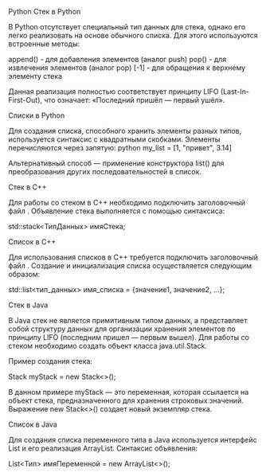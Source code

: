 Python
Стек в Python

В Python отсутствует специальный тип данных для стека, однако его легко реализовать на основе обычного списка. Для этого используются встроенные методы:

append() - для добавления элементов (аналог push)
pop() - для извлечения элементов (аналог pop)
[-1] - для обращения к верхнему элементу стека

Данная реализация полностью соответствует принципу LIFO (Last-In-First-Out), что означает: «Последний пришёл — первый ушёл».

Списки в Python

Для создания списка, способного хранить элементы разных типов, используется синтаксис с квадратными скобками. Элементы перечисляются через запятую:
python
my_list = [1, "привет", 3.14]

Альтернативный способ — применение конструктора list() для преобразования других последовательностей в список.

Стек в C++

Для работы со стеком в C++ необходимо подключить заголовочный файл <stack>. Объявление стека выполняется с помощью синтаксиса:

std::stack<ТипДанных> имяСтека;

Список в C++

Для использования списков в C++ требуется подключить заголовочный файл <list>. Создание и инициализация списка осуществляется следующим образом:

std::list<тип_данных> имя_списка = {значение1, значение2, ...};

Стек в Java

В Java стек не является примитивным типом данных, а представляет собой структуру данных для организации хранения элементов по принципу LIFO (последним пришел — первым вышел). Для работы со стеком необходимо создать объект класса java.util.Stack.

Пример создания стека:


Stack<String> myStack = new Stack<>();

В данном примере myStack — это переменная, которая ссылается на объект стека, предназначенного для хранения строковых значений. Выражение new Stack<>() создает новый экземпляр стека.

Список в Java

Для создания списка переменного типа в Java используется интерфейс List и его реализация ArrayList. Синтаксис объявления:


List<Тип> имяПеременной = new ArrayList<>();
